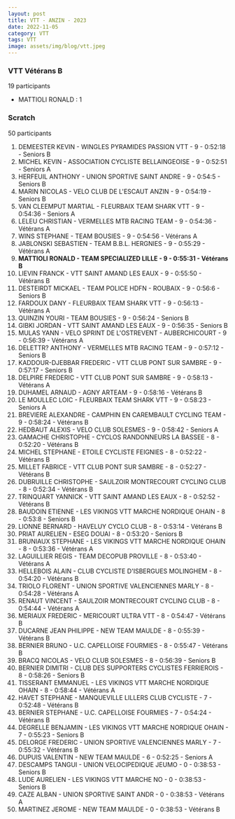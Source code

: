```yaml
---
layout: post
title: VTT - ANZIN - 2023
date: 2022-11-05
category: VTT
tags: VTT
image: assets/img/blog/vtt.jpeg
---
```


### VTT Vétérans B
19 participants
- MATTIOLI RONALD : 1

### Scratch
50 participants
1. DEMEESTER KEVIN - WINGLES PYRAMIDES PASSION VTT - 9 - 0:52:18 - Seniors B
2. MICHEL KEVIN - ASSOCIATION CYCLISTE BELLAINGEOISE - 9 - 0:52:51 - Seniors A
3. HERFEUIL ANTHONY - UNION SPORTIVE SAINT ANDRE - 9 - 0:54:5 - Seniors B
4. MARIN NICOLAS - VELO CLUB DE L'ESCAUT ANZIN - 9 - 0:54:19 - Seniors B
5. VAN CLEEMPUT MARTIAL - FLEURBAIX TEAM SHARK VTT - 9 - 0:54:36 - Seniors A
6. LELEU CHRISTIAN - VERMELLES MTB RACING TEAM - 9 - 0:54:36 - Vétérans A
7. WINS STEPHANE - TEAM BOUSIES - 9 - 0:54:56 - Vétérans A
8. JABLONSKI SEBASTIEN - TEAM B.B.L. HERGNIES - 9 - 0:55:29 - Vétérans A
9. **MATTIOLI RONALD - TEAM SPECIALIZED LILLE - 9 - 0:55:31 - Vétérans B**
10. LIEVIN FRANCK - VTT SAINT AMAND LES EAUX - 9 - 0:55:50 - Vétérans B
11. DESTEIRDT MICKAEL - TEAM POLICE HDFN - ROUBAIX - 9 - 0:56:6 - Seniors B
12. FARDOUX DANY - FLEURBAIX TEAM SHARK VTT - 9 - 0:56:13 - Vétérans A
13. QUINZIN YOURI - TEAM BOUSIES - 9 - 0:56:24 - Seniors B
14. GIBKI JORDAN - VTT SAINT AMAND LES EAUX - 9 - 0:56:35 - Seniors B
15. MULAS YANN - VELO SPRINT DE L'OSTREVENT - AUBERCHICOURT - 9 - 0:56:39 - Vétérans A
16. DELETTR? ANTHONY - VERMELLES MTB RACING TEAM - 9 - 0:57:12 - Seniors B
17. KADDOUR-DJEBBAR FREDERIC - VTT  CLUB PONT SUR SAMBRE - 9 - 0:57:17 - Seniors B
18. DELPIRE FREDERIC - VTT  CLUB PONT SUR SAMBRE - 9 - 0:58:13 - Vétérans A
19. DUHAMEL ARNAUD - AGNY ARTEAM - 9 - 0:58:16 - Vétérans B
20. LE MOULLEC LOIC - FLEURBAIX TEAM SHARK VTT - 9 - 0:58:23 - Seniors A
21. BREVIERE ALEXANDRE - CAMPHIN EN CAREMBAULT CYCLING TEAM - 9 - 0:58:24 - Vétérans B
22. HEDBAUT ALEXIS - VELO CLUB SOLESMES - 9 - 0:58:42 - Seniors A
23. GAMACHE CHRISTOPHE - CYCLOS RANDONNEURS LA BASSEE - 8 - 0:52:20 - Vétérans B
24. MICHEL STEPHANE - ETOILE CYCLISTE FEIGNIES - 8 - 0:52:22 - Vétérans B
25. MILLET FABRICE - VTT  CLUB PONT SUR SAMBRE - 8 - 0:52:27 - Vétérans B
26. DUBRUILLE CHRISTOPHE - SAULZOIR MONTRECOURT CYCLING CLUB - 8 - 0:52:34 - Vétérans B
27. TRINQUART YANNICK - VTT SAINT AMAND LES EAUX - 8 - 0:52:52 - Vétérans B
28. BAUDOIN ETIENNE - LES VIKINGS VTT MARCHE NORDIQUE OHAIN - 8 - 0:53:8 - Seniors B
29. LIONNE BERNARD - HAVELUY CYCLO CLUB - 8 - 0:53:14 - Vétérans B
30. PRIAT AURELIEN - ESEG DOUAI - 8 - 0:53:20 - Seniors B
31. BRUNIAUX STEPHANE - LES VIKINGS VTT MARCHE NORDIQUE OHAIN - 8 - 0:53:36 - Vétérans A
32. LAGUILLIER REGIS - TEAM DECOPUB PROVILLE - 8 - 0:53:40 - Vétérans A
33. HELLEBOIS ALAIN - CLUB CYCLISTE D'ISBERGUES MOLINGHEM - 8 - 0:54:20 - Vétérans B
34. TRIOLO FLORENT - UNION SPORTIVE VALENCIENNES MARLY - 8 - 0:54:28 - Vétérans A
35. RENAUT VINCENT - SAULZOIR MONTRECOURT CYCLING CLUB - 8 - 0:54:44 - Vétérans A
36. MERIAUX FREDERIC - MERICOURT ULTRA VTT - 8 - 0:54:47 - Vétérans B
37. DUCARNE JEAN PHILIPPE - NEW TEAM MAULDE - 8 - 0:55:39 - Vétérans B
38. BERNIER BRUNO - U.C. CAPELLOISE FOURMIES - 8 - 0:55:47 - Vétérans B
39. BRACQ NICOLAS - VELO CLUB SOLESMES - 8 - 0:56:39 - Seniors B
40. BERNIER DIMITRI - CLUB DES SUPPORTERS CYCLISTES FERRIEROIS - 8 - 0:58:26 - Seniors B
41. TISSERANT EMMANUEL - LES VIKINGS VTT MARCHE NORDIQUE OHAIN - 8 - 0:58:44 - Vétérans A
42. HAVET STEPHANE - MANQUEVILLE LILLERS CLUB CYCLISTE - 7 - 0:52:48 - Vétérans B
43. BERNIER STEPHANE - U.C. CAPELLOISE FOURMIES - 7 - 0:54:24 - Vétérans B
44. DEGRELLE BENJAMIN - LES VIKINGS VTT MARCHE NORDIQUE OHAIN - 7 - 0:55:23 - Seniors B
45. DELORGE FREDERIC - UNION SPORTIVE VALENCIENNES MARLY - 7 - 0:55:32 - Vétérans B
46. DUPUIS VALENTIN - NEW TEAM MAULDE - 6 - 0:52:25 - Seniors A
47. DESCAMPS TANGUI - UNION VELOCIPEDIQUE JEUMO - 0 - 0:38:53 - Seniors B
48. LUDE AURELIEN - LES VIKINGS VTT MARCHE NO - 0 - 0:38:53 - Seniors B
49. CAZE ALBAN - UNION SPORTIVE SAINT ANDR - 0 - 0:38:53 - Vétérans A
50. MARTINEZ JEROME - NEW TEAM MAULDE - 0 - 0:38:53 - Vétérans B
